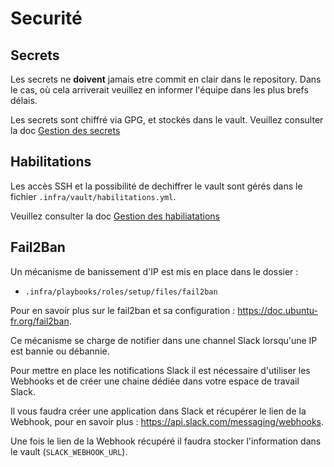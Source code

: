 # Securité

## Secrets

Les secrets ne **doivent** jamais etre commit en clair dans le repository. Dans le cas, où cela arriverait veuillez en informer l'équipe dans les plus brefs délais.

Les secrets sont chiffré via GPG, et stockés dans le vault. Veuillez consulter la doc [Gestion des secrets](./infrastructure/manage.md#gestion-des-secrets)

## Habilitations

Les accès SSH et la possibilité de dechiffrer le vault sont gérés dans le fichier `.infra/vault/habilitations.yml`.

Veuillez consulter la doc [Gestion des habiliatations](./infrastructure/manage.md#gestion-des-habiliatations)

## Fail2Ban

Un mécanisme de banissement d'IP est mis en place dans le dossier :

- `.infra/playbooks/roles/setup/files/fail2ban`

Pour en savoir plus sur le fail2ban et sa configuration : https://doc.ubuntu-fr.org/fail2ban.

Ce mécanisme se charge de notifier dans une channel Slack lorsqu'une IP est bannie ou débannie.

Pour mettre en place les notifications Slack il est nécessaire d'utiliser les Webhooks et de créer une chaine dédiée
dans votre espace de travail Slack.

Il vous faudra créer une application dans Slack et récupérer le lien de la Webhook, pour en savoir
plus : https://api.slack.com/messaging/webhooks.

Une fois le lien de la Webhook récupéré il faudra stocker l'information dans le vault (`SLACK_WEBHOOK_URL`).
